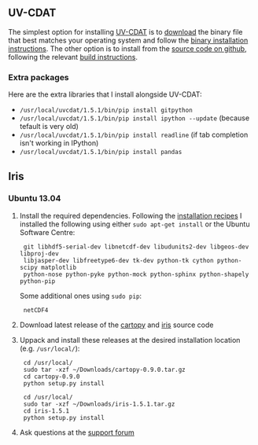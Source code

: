 ## UV-CDAT

The simplest option for installing [UV-CDAT](http://uvcdat.llnl.gov/) is to 
[download](http://sourceforge.net/projects/cdat/files/Releases/UV-CDAT/) the binary file 
that best matches your operating system and follow the 
[binary installation instructions](https://github.com/UV-CDAT/uvcdat/wiki/Install-Binaries). The 
other option is to install from the 
[source code on github](https://github.com/UV-CDAT/uvcdat), following the relevant 
[build instructions](https://github.com/UV-CDAT/uvcdat/wiki/Building-UVCDAT).

### Extra packages

Here are the extra libraries that I install alongside UV-CDAT:  

* `/usr/local/uvcdat/1.5.1/bin/pip install gitpython`
* `/usr/local/uvcdat/1.5.1/bin/pip install ipython --update`  (because tefault is very old)
* `/usr/local/uvcdat/1.5.1/bin/pip install readline`  (if tab completion isn't working in IPython)
* `/usr/local/uvcdat/1.5.1/bin/pip install pandas`


## Iris

### Ubuntu 13.04

1. Install the required dependencies. Following the [installation recipes](https://github.com/SciTools/installation-recipes) I installed the following using either `sudo apt-get install` or the Ubuntu Software Centre: 
        
        git libhdf5-serial-dev libnetcdf-dev libudunits2-dev libgeos-dev libproj-dev
        libjasper-dev libfreetype6-dev tk-dev python-tk cython python-scipy matplotlib
        python-nose python-pyke python-mock python-sphinx python-shapely python-pip

    Some additional ones using `sudo pip`:
        
        netCDF4

2. Download latest release of the [cartopy](https://github.com/SciTools/cartopy/tags) and 
   [iris](https://github.com/SciTools/iris/tags) source code 

3. Uppack and install these releases at the desired installation location (e.g. `/usr/local/`):
    
        cd /usr/local/    
        sudo tar -xzf ~/Downloads/cartopy-0.9.0.tar.gz
        cd cartopy-0.9.0
        python setup.py install

        cd /usr/local/
        sudo tar -xzf ~/Downloads/iris-1.5.1.tar.gz
        cd iris-1.5.1
        python setup.py install

4. Ask questions at the [support forum](http://scitools.org.uk/iris/community.html) 

